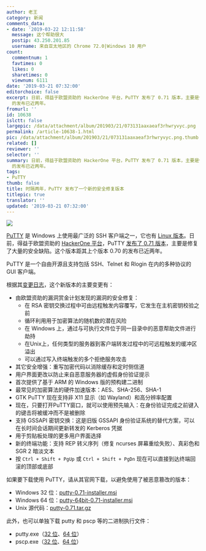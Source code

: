 ```yaml
---
author: 老王
category: 新闻
comments_data:
- date: '2019-03-22 12:11:58'
  message: 这个帮助很大
  postip: 43.250.201.85
  username: 来自亚太地区的 Chrome 72.0|Windows 10 用户
count:
  commentnum: 1
  favtimes: 0
  likes: 0
  sharetimes: 0
  viewnum: 6111
date: '2019-03-21 07:32:00'
editorchoice: false
excerpt: 日前，得益于欧盟资助的 HackerOne 平台，PuTTY 发布了 0.71 版本，主要是修复了大量的安全缺陷。这个版本距其上个版本 0.70
  的发布已近两年。
fromurl: ''
id: 10638
islctt: false
largepic: /data/attachment/album/201903/21/073131aaxaeaf3rhwryvyc.png
permalink: /article-10638-1.html
pic: /data/attachment/album/201903/21/073131aaxaeaf3rhwryvyc.png.thumb.jpg
related: []
reviewer: ''
selector: ''
summary: 日前，得益于欧盟资助的 HackerOne 平台，PuTTY 发布了 0.71 版本，主要是修复了大量的安全缺陷。这个版本距其上个版本 0.70
  的发布已近两年。
tags:
- PuTTY
thumb: false
title: 时隔两年，PuTTY 发布了一个新的安全修复版本
titlepic: true
translator: ''
updated: '2019-03-21 07:32:00'
---
```


![](/data/attachment/album/201903/21/073131aaxaeaf3rhwryvyc.png)


[PuTTY](https://www.chiark.greenend.org.uk/~sgtatham/putty/) 是 Windows 上使用最广泛的 SSH 客户端之一，它也有 [Linux 版本](/article-10552-1.html)。日前，得益于欧盟资助的 [HackerOne 平台](https://hackerone.com/putty_h1c)，PuTTY [发布了 0.71 版本](https://www.chiark.greenend.org.uk/~sgtatham/putty/releases/0.71.html)，主要是修复了大量的安全缺陷。这个版本距其上个版本 0.70 的发布已近两年。


PuTTY 是一个自由开源且支持包括 SSH、Telnet 和 Rlogin 在内的多种协议的 GUI 客户端。


根据其[变更日志](https://www.chiark.greenend.org.uk/~sgtatham/putty/changes.html)，这个新版本的主要变更有：


* 由欧盟资助的漏洞赏金计划发现的漏洞的安全修复：
	+ 在 RSA 密钥交换过程中可由远程触发内容覆写，它发生在主机密钥校验之前
	+ 循环利用用于加密算法的随机数的潜在风险
	+ 在 Windows 上，通过与可执行文件位于同一目录中的恶意帮助文件进行劫持
	+ 在Unix上，任何类型的服务器到客户端转发过程中的可远程触发的缓冲区溢出
	+ 可以通过写入终端触发的多个拒绝服务攻击
* 其它安全增强：重写加密代码以消除缓存和定时侧信道
* 用户界面更改以防止来自恶意服务器的虚假身份验证提示
* 首次提供了基于 ARM 的 Windows 版的预构建二进制
* 最常见的加密算法的硬件加速版本：AES、SHA-256、SHA-1
* GTK PuTTY 现在支持非 X11 显示（如 Wayland）和高分辨率配置
* 现在，只要打开PuTTY窗口，就可以使用预先输入：在身份验证完成之前键入的键击将被缓冲而不是被删除
* 支持 GSSAPI 密钥交换：这是旧版 GSSAPI 身份验证系统的替代方案，可以在长时间会话期间更新转发的 Kerberos 凭据
* 用于剪贴板处理的更多用户界面选择
* 新的终端功能：支持 REP 转义序列（修复 ncurses 屏幕重绘失败）、真彩色和 SGR 2 暗淡文本
* 按 `Ctrl + Shift + PgUp` 或 `Ctrl + Shift + PgDn` 现在可以直接到达终端回滚的顶部或底部


如果要下载使用 PuTTY，请从其官网下载，以避免使用了被恶意篡改的版本：


* Windows 32 位：[putty-0.71-installer.msi](https://the.earth.li/~sgtatham/putty/latest/w32/putty-0.71-installer.msi)
* Windows 64 位：[putty-64bit-0.71-installer.msi](https://the.earth.li/~sgtatham/putty/latest/w64/putty-64bit-0.71-installer.msi)
* Unix 源代码：[putty-0.71.tar.gz](https://the.earth.li/~sgtatham/putty/latest/putty-0.71.tar.gz)


此外，也可以单独下载 putty 和 pscp 等的二进制执行文件：


* putty.exe（[32 位](https://the.earth.li/~sgtatham/putty/latest/w32/putty.exe)、[64 位](https://the.earth.li/~sgtatham/putty/latest/w64/putty.exe)）
* pscp.exe（[32 位](https://the.earth.li/~sgtatham/putty/latest/w32/pscp.exe)、[64 位](https://the.earth.li/~sgtatham/putty/latest/w64/pscp.exe)）